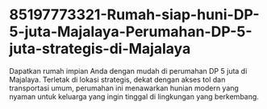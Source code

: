 # 85197773321-Rumah-siap-huni-DP-5-juta-Majalaya-Perumahan-DP-5-juta-strategis-di-Majalaya
Dapatkan rumah impian Anda dengan mudah di perumahan DP 5 juta di Majalaya. Terletak di lokasi strategis, dekat dengan akses tol dan transportasi umum, perumahan ini menawarkan hunian modern yang nyaman untuk keluarga yang ingin tinggal di lingkungan yang berkembang.
